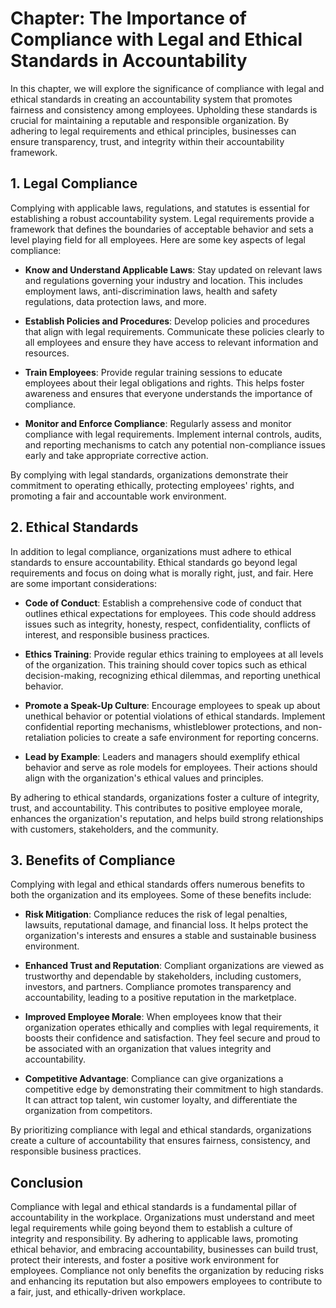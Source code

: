 Chapter: The Importance of Compliance with Legal and Ethical Standards in Accountability
========================================================================================

In this chapter, we will explore the significance of compliance with legal and ethical standards in creating an accountability system that promotes fairness and consistency among employees. Upholding these standards is crucial for maintaining a reputable and responsible organization. By adhering to legal requirements and ethical principles, businesses can ensure transparency, trust, and integrity within their accountability framework.

**1. Legal Compliance**
-----------------------

Complying with applicable laws, regulations, and statutes is essential for establishing a robust accountability system. Legal requirements provide a framework that defines the boundaries of acceptable behavior and sets a level playing field for all employees. Here are some key aspects of legal compliance:

* **Know and Understand Applicable Laws**: Stay updated on relevant laws and regulations governing your industry and location. This includes employment laws, anti-discrimination laws, health and safety regulations, data protection laws, and more.

* **Establish Policies and Procedures**: Develop policies and procedures that align with legal requirements. Communicate these policies clearly to all employees and ensure they have access to relevant information and resources.

* **Train Employees**: Provide regular training sessions to educate employees about their legal obligations and rights. This helps foster awareness and ensures that everyone understands the importance of compliance.

* **Monitor and Enforce Compliance**: Regularly assess and monitor compliance with legal requirements. Implement internal controls, audits, and reporting mechanisms to catch any potential non-compliance issues early and take appropriate corrective action.

By complying with legal standards, organizations demonstrate their commitment to operating ethically, protecting employees' rights, and promoting a fair and accountable work environment.

**2. Ethical Standards**
------------------------

In addition to legal compliance, organizations must adhere to ethical standards to ensure accountability. Ethical standards go beyond legal requirements and focus on doing what is morally right, just, and fair. Here are some important considerations:

* **Code of Conduct**: Establish a comprehensive code of conduct that outlines ethical expectations for employees. This code should address issues such as integrity, honesty, respect, confidentiality, conflicts of interest, and responsible business practices.

* **Ethics Training**: Provide regular ethics training to employees at all levels of the organization. This training should cover topics such as ethical decision-making, recognizing ethical dilemmas, and reporting unethical behavior.

* **Promote a Speak-Up Culture**: Encourage employees to speak up about unethical behavior or potential violations of ethical standards. Implement confidential reporting mechanisms, whistleblower protections, and non-retaliation policies to create a safe environment for reporting concerns.

* **Lead by Example**: Leaders and managers should exemplify ethical behavior and serve as role models for employees. Their actions should align with the organization's ethical values and principles.

By adhering to ethical standards, organizations foster a culture of integrity, trust, and accountability. This contributes to positive employee morale, enhances the organization's reputation, and helps build strong relationships with customers, stakeholders, and the community.

**3. Benefits of Compliance**
-----------------------------

Complying with legal and ethical standards offers numerous benefits to both the organization and its employees. Some of these benefits include:

* **Risk Mitigation**: Compliance reduces the risk of legal penalties, lawsuits, reputational damage, and financial loss. It helps protect the organization's interests and ensures a stable and sustainable business environment.

* **Enhanced Trust and Reputation**: Compliant organizations are viewed as trustworthy and dependable by stakeholders, including customers, investors, and partners. Compliance promotes transparency and accountability, leading to a positive reputation in the marketplace.

* **Improved Employee Morale**: When employees know that their organization operates ethically and complies with legal requirements, it boosts their confidence and satisfaction. They feel secure and proud to be associated with an organization that values integrity and accountability.

* **Competitive Advantage**: Compliance can give organizations a competitive edge by demonstrating their commitment to high standards. It can attract top talent, win customer loyalty, and differentiate the organization from competitors.

By prioritizing compliance with legal and ethical standards, organizations create a culture of accountability that ensures fairness, consistency, and responsible business practices.

**Conclusion**
--------------

Compliance with legal and ethical standards is a fundamental pillar of accountability in the workplace. Organizations must understand and meet legal requirements while going beyond them to establish a culture of integrity and responsibility. By adhering to applicable laws, promoting ethical behavior, and embracing accountability, businesses can build trust, protect their interests, and foster a positive work environment for employees. Compliance not only benefits the organization by reducing risks and enhancing its reputation but also empowers employees to contribute to a fair, just, and ethically-driven workplace.
